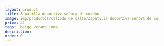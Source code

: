 ```yaml
---
layout: product
title: Zapatilla deportiva señora de cordón
image: img/productos/calzado de calle/Zapatilla deportiva señora de cordón=25= beige verano joma.webp
price: 25
tags:  beige verano joma
description: 
order: 0
---
```

